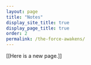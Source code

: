 ```yaml
---
layout: page
title: "Notes"
display_site_title: true
display_page_title: true
order: 2
permalink: /the-force-awakens/
---
```


[[Here is a new page.]]
